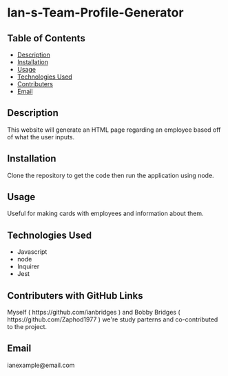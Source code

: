 ## <h1>Ian-s-Team-Profile-Generator</h1>
<h2> Table of Contents </h2> 

- [Description](#description)
- [Installation](#installation)
- [Usage](#usage)
- [Technologies Used](#technologiesused)
- [Contributers](#contributers)
- [Email](#email)

<h2>Description</h2><p>This website will generate an HTML page regarding an employee based off of what the user inputs.</p>
<h2>Installation</h2><p>Clone the repository to get the code then run the application using node.</p>
<h2>Usage</h2><p>Useful for making cards with employees and information about them.</p>
<h2>Technologies Used</h2>

- Javascript
- node
- Inquirer
- Jest

<h2>Contributers with GitHub Links</h2>
Myself ( https://github.com/ianbridges ) and Bobby Bridges ( https://github.com/Zaphod1977 ) we're study parterns and co-contributed to the project.

<h2>Email</h2>
ianexample@email.com